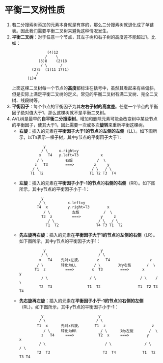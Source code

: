 # 平衡二叉树性质
1. 若二分搜索树添加的元素本身就是有序的，那么二分搜素树就退化成了单链表。因此我们需要平衡二叉树来避免这种情况发生。
2. **平衡二叉树**：对于任意一个节点，其左子树和右子树的高度差不能超过1。比如：
    ```
                    (4)12
                   /    \
                (3)8    (2)18
                 / \      /
             (2)5  (1)11 17(1)
               /
           (1)4
    ```
   上面这棵二叉树每一个节点的**高度**都标注在括号中，虽然其看起来有些偏斜，但是实际上满足平衡二叉树的定义。常见的平衡二叉树有满二叉树、完全二叉树、线段树等。
3. **平衡因子**：每个节点的平衡因子为其**左右子树的高度差**。任意一个节点的平衡因子绝对值大于1，那么这棵树就不是平衡二叉树。
4. AVL树是最早的**自平衡二分搜索树**。增加和删除元素可能会改变树中某些节点的平衡因子，使其大于1，因此需要一次或多次**旋转**来重新平衡这棵树。
   - **右旋**：插入的元素在**平衡因子大于1的节点**的**左侧的左侧**（LL）。如下图所示，以Tn表示一棵子树，其中y节点的平衡因子大于1：
      ```
                 y
                / \     x.right=y 
               x   T4   y.left=T3          x
              / \          右旋           /  \
             z   T3        ===>         z     y
            / \                        / \   / \
           T1  T2                     T1 T2 T3  T4
      ```
   - **左旋**：插入的元素在**平衡因子小于-1的节点**的**右侧的右侧**（RR）。如下图所示，其中y节点的平衡因子小于-1：
      ```
                y
               / \          x.left=y 
              T4  x         y.right=T3        x
                 / \          左旋           /  \
                T3  z         ===>         y     z
                   / \                    / \   / \
                  T1  T2                 T4 T3 T1  T2
      ```
   - **先左旋再右旋**：插入的元素在**平衡因子大于1的节点**的**左侧的右侧**（LR）。如下图所示，其中y节点的平衡因子大于1：
     ```
                y                         y
               / \                       / \
              x   T4    先对x左旋，       z   T4                  z
             / \        转化为LL        / \        对y右旋       /  \
            T1  z         ===>        x  T3        ===>      x      y
               / \                   / \                    / \    / \
              T2  T3                T1  T2                 T1  T2 T3  T4
     ```
   - **先右旋再左旋**：插入的元素在**平衡因子小于-1的节点**的**右侧的左侧**（RL）。如下图所示，其中y节点的平衡因子小于-1：
     ```
               y                         y
              / \                       / \
             T1  x      先对x右旋，      T1  z                     z
                / \     转化为RR           / \      对y左旋       /  \
               z   T4     ===>           T2  x     ===>        y    x
              / \                           / \               / \   / \
             T2  T3                        T3  T4            T1  T2 T3 T4
     ```
